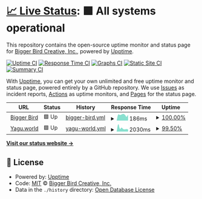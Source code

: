 # [📈 Live Status](https://status.biggerbird.com): <!--live status--> **🟩 All systems operational**

This repository contains the open-source uptime monitor and status page for [Bigger Bird Creative, Inc.](https://biggerbird.com/), powered by [Upptime](https://github.com/upptime/upptime).

[![Uptime CI](https://github.com/koj-co/upptime/workflows/Uptime%20CI/badge.svg)](https://github.com/koj-co/upptime/actions?query=workflow%3A%22Uptime+CI%22)
[![Response Time CI](https://github.com/koj-co/upptime/workflows/Response%20Time%20CI/badge.svg)](https://github.com/koj-co/upptime/actions?query=workflow%3A%22Response+Time+CI%22)
[![Graphs CI](https://github.com/koj-co/upptime/workflows/Graphs%20CI/badge.svg)](https://github.com/koj-co/upptime/actions?query=workflow%3A%22Graphs+CI%22)
[![Static Site CI](https://github.com/koj-co/upptime/workflows/Static%20Site%20CI/badge.svg)](https://github.com/koj-co/upptime/actions?query=workflow%3A%22Static+Site+CI%22)
[![Summary CI](https://github.com/koj-co/upptime/workflows/Summary%20CI/badge.svg)](https://github.com/koj-co/upptime/actions?query=workflow%3A%22Summary+CI%22)

With [Upptime](https://upptime.js.org), you can get your own unlimited and free uptime monitor and status page, powered entirely by a GitHub repository. We use [Issues](https://github.com/bigger-bird/upptime/issues) as incident reports, [Actions](https://github.com/bigger-bird/upptime/actions) as uptime monitors, and [Pages](https://status.biggerbird.com) for the status page.

<!--start: status pages-->
<!-- This summary is generated by Upptime (https://github.com/upptime/upptime) -->
<!-- Do not edit this manually, your changes will be overwritten -->
<!-- prettier-ignore -->
| URL | Status | History | Response Time | Uptime |
| --- | ------ | ------- | ------------- | ------ |
| <img alt="" src="https://favicons.githubusercontent.com/www.biggerbird.com" height="13"> [Bigger Bird](https://www.biggerbird.com) | 🟩 Up | [bigger-bird.yml](https://github.com/bigger-bird/upptime/commits/HEAD/history/bigger-bird.yml) | <details><summary><img alt="Response time graph" src="./graphs/bigger-bird/response-time-week.png" height="20"> 186ms</summary><br><a href="https://status.biggerbird.com/history/bigger-bird"><img alt="Response time 212" src="https://img.shields.io/endpoint?url=https%3A%2F%2Fraw.githubusercontent.com%2Fbigger-bird%2Fupptime%2FHEAD%2Fapi%2Fbigger-bird%2Fresponse-time.json"></a><br><a href="https://status.biggerbird.com/history/bigger-bird"><img alt="24-hour response time 187" src="https://img.shields.io/endpoint?url=https%3A%2F%2Fraw.githubusercontent.com%2Fbigger-bird%2Fupptime%2FHEAD%2Fapi%2Fbigger-bird%2Fresponse-time-day.json"></a><br><a href="https://status.biggerbird.com/history/bigger-bird"><img alt="7-day response time 186" src="https://img.shields.io/endpoint?url=https%3A%2F%2Fraw.githubusercontent.com%2Fbigger-bird%2Fupptime%2FHEAD%2Fapi%2Fbigger-bird%2Fresponse-time-week.json"></a><br><a href="https://status.biggerbird.com/history/bigger-bird"><img alt="30-day response time 226" src="https://img.shields.io/endpoint?url=https%3A%2F%2Fraw.githubusercontent.com%2Fbigger-bird%2Fupptime%2FHEAD%2Fapi%2Fbigger-bird%2Fresponse-time-month.json"></a><br><a href="https://status.biggerbird.com/history/bigger-bird"><img alt="1-year response time 212" src="https://img.shields.io/endpoint?url=https%3A%2F%2Fraw.githubusercontent.com%2Fbigger-bird%2Fupptime%2FHEAD%2Fapi%2Fbigger-bird%2Fresponse-time-year.json"></a></details> | <details><summary><a href="https://status.biggerbird.com/history/bigger-bird">100.00%</a></summary><a href="https://status.biggerbird.com/history/bigger-bird"><img alt="All-time uptime 99.98%" src="https://img.shields.io/endpoint?url=https%3A%2F%2Fraw.githubusercontent.com%2Fbigger-bird%2Fupptime%2FHEAD%2Fapi%2Fbigger-bird%2Fuptime.json"></a><br><a href="https://status.biggerbird.com/history/bigger-bird"><img alt="24-hour uptime 100.00%" src="https://img.shields.io/endpoint?url=https%3A%2F%2Fraw.githubusercontent.com%2Fbigger-bird%2Fupptime%2FHEAD%2Fapi%2Fbigger-bird%2Fuptime-day.json"></a><br><a href="https://status.biggerbird.com/history/bigger-bird"><img alt="7-day uptime 100.00%" src="https://img.shields.io/endpoint?url=https%3A%2F%2Fraw.githubusercontent.com%2Fbigger-bird%2Fupptime%2FHEAD%2Fapi%2Fbigger-bird%2Fuptime-week.json"></a><br><a href="https://status.biggerbird.com/history/bigger-bird"><img alt="30-day uptime 100.00%" src="https://img.shields.io/endpoint?url=https%3A%2F%2Fraw.githubusercontent.com%2Fbigger-bird%2Fupptime%2FHEAD%2Fapi%2Fbigger-bird%2Fuptime-month.json"></a><br><a href="https://status.biggerbird.com/history/bigger-bird"><img alt="1-year uptime 99.98%" src="https://img.shields.io/endpoint?url=https%3A%2F%2Fraw.githubusercontent.com%2Fbigger-bird%2Fupptime%2FHEAD%2Fapi%2Fbigger-bird%2Fuptime-year.json"></a></details>
| <img alt="" src="https://favicons.githubusercontent.com/yagu.world" height="13"> [Yagu.world](https://yagu.world) | 🟩 Up | [yagu-world.yml](https://github.com/bigger-bird/upptime/commits/HEAD/history/yagu-world.yml) | <details><summary><img alt="Response time graph" src="./graphs/yagu-world/response-time-week.png" height="20"> 2030ms</summary><br><a href="https://status.biggerbird.com/history/yagu-world"><img alt="Response time 665" src="https://img.shields.io/endpoint?url=https%3A%2F%2Fraw.githubusercontent.com%2Fbigger-bird%2Fupptime%2FHEAD%2Fapi%2Fyagu-world%2Fresponse-time.json"></a><br><a href="https://status.biggerbird.com/history/yagu-world"><img alt="24-hour response time 5282" src="https://img.shields.io/endpoint?url=https%3A%2F%2Fraw.githubusercontent.com%2Fbigger-bird%2Fupptime%2FHEAD%2Fapi%2Fyagu-world%2Fresponse-time-day.json"></a><br><a href="https://status.biggerbird.com/history/yagu-world"><img alt="7-day response time 2030" src="https://img.shields.io/endpoint?url=https%3A%2F%2Fraw.githubusercontent.com%2Fbigger-bird%2Fupptime%2FHEAD%2Fapi%2Fyagu-world%2Fresponse-time-week.json"></a><br><a href="https://status.biggerbird.com/history/yagu-world"><img alt="30-day response time 824" src="https://img.shields.io/endpoint?url=https%3A%2F%2Fraw.githubusercontent.com%2Fbigger-bird%2Fupptime%2FHEAD%2Fapi%2Fyagu-world%2Fresponse-time-month.json"></a><br><a href="https://status.biggerbird.com/history/yagu-world"><img alt="1-year response time 665" src="https://img.shields.io/endpoint?url=https%3A%2F%2Fraw.githubusercontent.com%2Fbigger-bird%2Fupptime%2FHEAD%2Fapi%2Fyagu-world%2Fresponse-time-year.json"></a></details> | <details><summary><a href="https://status.biggerbird.com/history/yagu-world">99.50%</a></summary><a href="https://status.biggerbird.com/history/yagu-world"><img alt="All-time uptime 99.90%" src="https://img.shields.io/endpoint?url=https%3A%2F%2Fraw.githubusercontent.com%2Fbigger-bird%2Fupptime%2FHEAD%2Fapi%2Fyagu-world%2Fuptime.json"></a><br><a href="https://status.biggerbird.com/history/yagu-world"><img alt="24-hour uptime 96.53%" src="https://img.shields.io/endpoint?url=https%3A%2F%2Fraw.githubusercontent.com%2Fbigger-bird%2Fupptime%2FHEAD%2Fapi%2Fyagu-world%2Fuptime-day.json"></a><br><a href="https://status.biggerbird.com/history/yagu-world"><img alt="7-day uptime 99.50%" src="https://img.shields.io/endpoint?url=https%3A%2F%2Fraw.githubusercontent.com%2Fbigger-bird%2Fupptime%2FHEAD%2Fapi%2Fyagu-world%2Fuptime-week.json"></a><br><a href="https://status.biggerbird.com/history/yagu-world"><img alt="30-day uptime 99.89%" src="https://img.shields.io/endpoint?url=https%3A%2F%2Fraw.githubusercontent.com%2Fbigger-bird%2Fupptime%2FHEAD%2Fapi%2Fyagu-world%2Fuptime-month.json"></a><br><a href="https://status.biggerbird.com/history/yagu-world"><img alt="1-year uptime 99.90%" src="https://img.shields.io/endpoint?url=https%3A%2F%2Fraw.githubusercontent.com%2Fbigger-bird%2Fupptime%2FHEAD%2Fapi%2Fyagu-world%2Fuptime-year.json"></a></details>

<!--end: status pages-->

[**Visit our status website →**](https://status.biggerbird.com)

## 📄 License

- Powered by: [Upptime](https://github.com/upptime/upptime)
- Code: [MIT](./LICENSE) © [Bigger Bird Creative, Inc.](https://biggerbird.com/)
- Data in the `./history` directory: [Open Database License](https://opendatacommons.org/licenses/odbl/1-0/)
